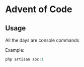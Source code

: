 # Advent of Code

## Usage

All the days are console commands

Example: 
```php
php artisan aoc:1
```
